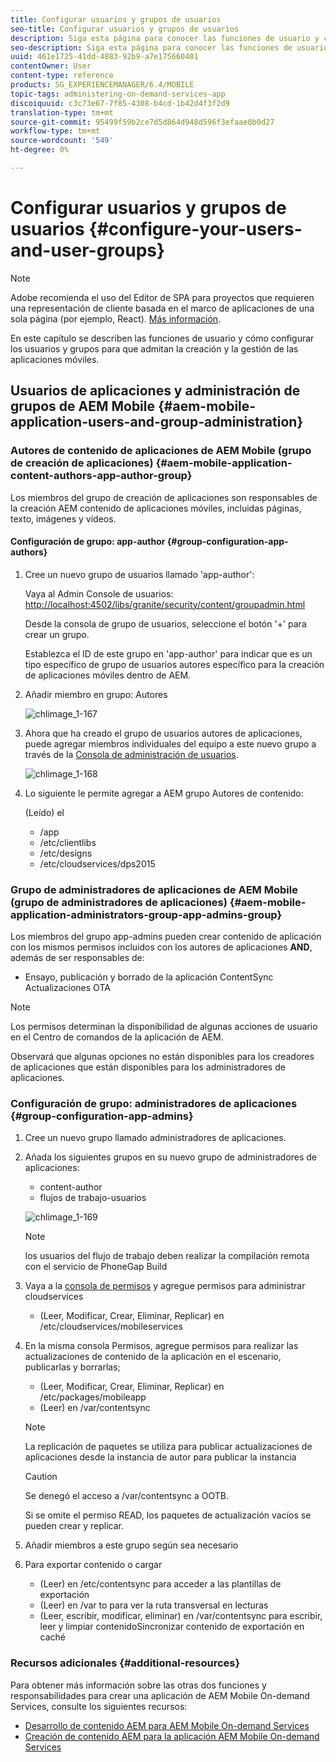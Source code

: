 ```yaml
---
title: Configurar usuarios y grupos de usuarios
seo-title: Configurar usuarios y grupos de usuarios
description: Siga esta página para conocer las funciones de usuario y cómo configurar los usuarios y grupos para que admitan la creación y la administración de la aplicación de servicios bajo demanda móvil.
seo-description: Siga esta página para conocer las funciones de usuario y cómo configurar los usuarios y grupos para que admitan la creación y la administración de la aplicación de servicios bajo demanda móvil.
uuid: 461e1725-41dd-4883-92b9-a7e175660401
contentOwner: User
content-type: reference
products: SG_EXPERIENCEMANAGER/6.4/MOBILE
topic-tags: administering-on-demand-services-app
discoiquuid: c3c73e67-7f85-4308-b4cd-1b42d4f3f2d9
translation-type: tm+mt
source-git-commit: 95499f59b2ce7d5d864d948d596f3efaae0b0d27
workflow-type: tm+mt
source-wordcount: '549'
ht-degree: 0%

---
```



# Configurar usuarios y grupos de usuarios {#configure-your-users-and-user-groups}

>[!NOTE]
>
>Adobe recomienda el uso del Editor de SPA para proyectos que requieren una representación de cliente basada en el marco de aplicaciones de una sola página (por ejemplo, React). [Más información](/help/sites-developing/spa-overview.md).

En este capítulo se describen las funciones de usuario y cómo configurar los usuarios y grupos para que admitan la creación y la gestión de las aplicaciones móviles.

## Usuarios de aplicaciones y administración de grupos de AEM Mobile {#aem-mobile-application-users-and-group-administration}

### Autores de contenido de aplicaciones de AEM Mobile (grupo de creación de aplicaciones) {#aem-mobile-application-content-authors-app-author-group}

Los miembros del grupo de creación de aplicaciones son responsables de la creación AEM contenido de aplicaciones móviles, incluidas páginas, texto, imágenes y vídeos.

#### Configuración de grupo: app-author {#group-configuration-app-authors}

1. Cree un nuevo grupo de usuarios llamado &#39;app-author&#39;:

   Vaya al Admin Console de usuarios: [http://localhost:4502/libs/granite/security/content/groupadmin.html](http://localhost:4502/libs/granite/security/content/groupadmin.html)

   Desde la consola de grupo de usuarios, seleccione el botón &#39;+&#39; para crear un grupo.

   Establezca el ID de este grupo en &#39;app-author&#39; para indicar que es un tipo específico de grupo de usuarios autores específico para la creación de aplicaciones móviles dentro de AEM.

1. Añadir miembro en grupo: Autores

   ![chlimage_1-167](assets/chlimage_1-167.png)

1. Ahora que ha creado el grupo de usuarios autores de aplicaciones, puede agregar miembros individuales del equipo a este nuevo grupo a través de la [Consola de administración de usuarios](http://localhost:4502/libs/granite/security/content/useradmin.md).

   ![chlimage_1-168](assets/chlimage_1-168.png)

1. Lo siguiente le permite agregar a AEM grupo Autores de contenido:

   (Leído) el

   * /app
   * /etc/clientlibs
   * /etc/designs
   * /etc/cloudservices/dps2015

### Grupo de administradores de aplicaciones de AEM Mobile (grupo de administradores de aplicaciones) {#aem-mobile-application-administrators-group-app-admins-group}

Los miembros del grupo app-admins pueden crear contenido de aplicación con los mismos permisos incluidos con los autores de aplicaciones **AND**, además de ser responsables de:

* Ensayo, publicación y borrado de la aplicación ContentSync Actualizaciones OTA

>[!NOTE]
>
>Los permisos determinan la disponibilidad de algunas acciones de usuario en el Centro de comandos de la aplicación de AEM.
>
>Observará que algunas opciones no están disponibles para los creadores de aplicaciones que están disponibles para los administradores de aplicaciones.

### Configuración de grupo: administradores de aplicaciones {#group-configuration-app-admins}

1. Cree un nuevo grupo llamado administradores de aplicaciones.
1. Añada los siguientes grupos en su nuevo grupo de administradores de aplicaciones:

   * content-author
   * flujos de trabajo-usuarios

   ![chlimage_1-169](assets/chlimage_1-169.png)

   >[!NOTE]
   >
   >los usuarios del flujo de trabajo deben realizar la compilación remota con el servicio de PhoneGap Build

1. Vaya a la [consola de permisos](http://localhost:4502/useradmin) y agregue permisos para administrar cloudservices

   * (Leer, Modificar, Crear, Eliminar, Replicar) en /etc/cloudservices/mobileservices

1. En la misma consola Permisos, agregue permisos para realizar las actualizaciones de contenido de la aplicación en el escenario, publicarlas y borrarlas;

   * (Leer, Modificar, Crear, Eliminar, Replicar) en /etc/packages/mobileapp
   * (Leer) en /var/contentsync

   >[!NOTE]
   >
   >La replicación de paquetes se utiliza para publicar actualizaciones de aplicaciones desde la instancia de autor para publicar la instancia

   >[!CAUTION]
   >
   >Se denegó el acceso a /var/contentsync a OOTB.
   >
   >Si se omite el permiso READ, los paquetes de actualización vacíos se pueden crear y replicar.

1. Añadir miembros a este grupo según sea necesario
1. Para exportar contenido o cargar

   * (Leer) en /etc/contentsync para acceder a las plantillas de exportación
   * (Leer) en /var to para ver la ruta transversal en lecturas
   * (Leer, escribir, modificar, eliminar) en /var/contentsync para escribir, leer y limpiar contenidoSincronizar contenido de exportación en caché

### Recursos adicionales {#additional-resources}

Para obtener más información sobre las otras dos funciones y responsabilidades para crear una aplicación de AEM Mobile On-demand Services, consulte los siguientes recursos:

* [Desarrollo de contenido AEM para AEM Mobile On-demand Services](/help/mobile/aem-mobile-on-demand.md)
* [Creación de contenido AEM para la aplicación AEM Mobile On-demand Services](/help/mobile/mobile-apps-ondemand.md)
